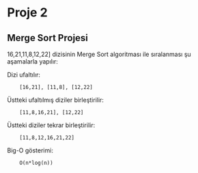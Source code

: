 # Proje 2

## Merge Sort Projesi

16,21,11,8,12,22] dizisinin Merge Sort algoritması ile sıralanması şu aşamalarla yapılır:

Dizi ufaltılır:

        [16,21], [11,8], [12,22]

Üstteki ufaltılmış diziler birleştirilir:

        [11,8,16,21], [12,22]

Üstteki diziler tekrar birleştirilir:

        [11,8,12,16,21,22]

Big-O gösterimi:

        O(n*log(n))
